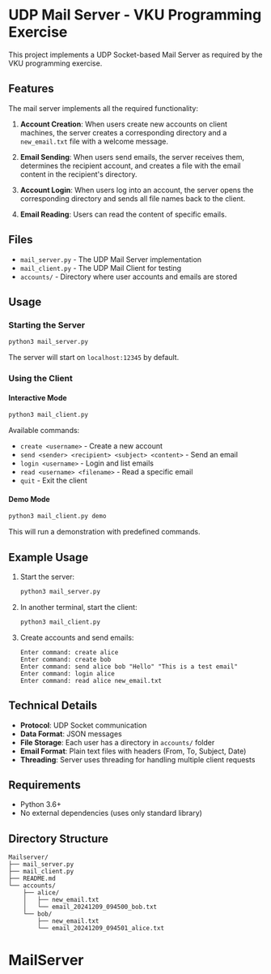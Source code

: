 # UDP Mail Server - VKU Programming Exercise

This project implements a UDP Socket-based Mail Server as required by the VKU programming exercise.

## Features

The mail server implements all the required functionality:

1. **Account Creation**: When users create new accounts on client machines, the server creates a corresponding directory and a `new_email.txt` file with a welcome message.

2. **Email Sending**: When users send emails, the server receives them, determines the recipient account, and creates a file with the email content in the recipient's directory.

3. **Account Login**: When users log into an account, the server opens the corresponding directory and sends all file names back to the client.

4. **Email Reading**: Users can read the content of specific emails.

## Files

- `mail_server.py` - The UDP Mail Server implementation
- `mail_client.py` - The UDP Mail Client for testing
- `accounts/` - Directory where user accounts and emails are stored

## Usage

### Starting the Server

```bash
python3 mail_server.py
```

The server will start on `localhost:12345` by default.

### Using the Client

#### Interactive Mode
```bash
python3 mail_client.py
```

Available commands:
- `create <username>` - Create a new account
- `send <sender> <recipient> <subject> <content>` - Send an email
- `login <username>` - Login and list emails
- `read <username> <filename>` - Read a specific email
- `quit` - Exit the client

#### Demo Mode
```bash
python3 mail_client.py demo
```

This will run a demonstration with predefined commands.

## Example Usage

1. Start the server:
   ```bash
   python3 mail_server.py
   ```

2. In another terminal, start the client:
   ```bash
   python3 mail_client.py
   ```

3. Create accounts and send emails:
   ```
   Enter command: create alice
   Enter command: create bob
   Enter command: send alice bob "Hello" "This is a test email"
   Enter command: login alice
   Enter command: read alice new_email.txt
   ```

## Technical Details

- **Protocol**: UDP Socket communication
- **Data Format**: JSON messages
- **File Storage**: Each user has a directory in `accounts/` folder
- **Email Format**: Plain text files with headers (From, To, Subject, Date)
- **Threading**: Server uses threading for handling multiple client requests

## Requirements

- Python 3.6+
- No external dependencies (uses only standard library)

## Directory Structure

```
Mailserver/
├── mail_server.py
├── mail_client.py
├── README.md
└── accounts/
    ├── alice/
    │   ├── new_email.txt
    │   └── email_20241209_094500_bob.txt
    └── bob/
        ├── new_email.txt
        └── email_20241209_094501_alice.txt
```
# MailServer
